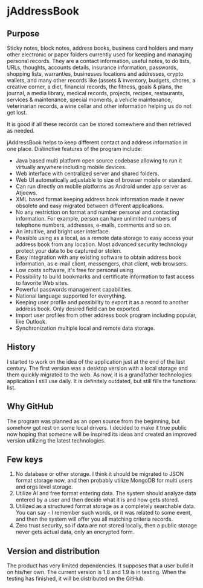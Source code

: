 # jAddressBook

## Purpose

Sticky notes, block notes, address books, business card holders and many 
other electronic or paper folders currently used for keeping and managing personal 
records. They are a contact information, useful notes, to do lists, URLs, thoughts, accounts 
details, insurance information,
passwords, shopping lists, warranties, businesses locations and addresses, crypto wallets, and many other 
records like (assets & inventory, budgets, chores, a creative corner, a diet, financial 
records,
the fitness, goals & plans, the journal, a media library, medical records, projects, recipes,  restaurants, services & maintenance, special moments, a vehicle maintenance,
veterinarian records, a wine cellar and other information helping us do not get lost.

It is good if all these records can be stored somewhere and then retrieved as needed.

jAddressBook helps to keep different contact and address information in one place.
  Distinctive features of the program include:
* Java based multi platform open source codebase allowing to run it
virtually anywhere including mobile devices.
* Web interface with centralized server and shared folders.
* Web UI automatically adjustable to size of browser mobile or standard.
* Can run directly on mobile platforms as Android under app server as Atjeews. 
* XML based format keeping address book information made it never obsolete
and easy migrated between different applications. 
* No any restriction on format and number personal and contacting
information. For example, person can have unlimited numbers of
telephone numbers, addresses, e-mails, comments and so on.
* An intuitive, and bright user interface. 
* Possible using as a local, as a remote data storage to easy access
your address book from any location. Most advanced security
technology protect your data to be captured or stolen.
* Easy integration with any existing software to obtain address book
information, as e-mail client, messengers, chat client, web browsers. 
* Low costs software, it's free for personal using. 
* Possibility to build bookmarks and certificate information to fast
access to favorite Web sites.
* Powerful passwords management capabilities.
* National language supported for everything.
* Keeping user profile and possibility to export it as a record to
another address book. Only desired field can be exported.
* Import user profiles from other address book program including popular,
like Outlook.
* Synchronization multiple local and remote data storage.


## History

I started to work on the idea of the application just at the end of the last century. The first version
was a desktop version with a local storage and them quickly migrated to the web.
As now, it is a grandfather technologies application I still use daily. It is definitely outdated, but still
fills the functions list.

## Why GitHub

The program was planned as an open source from the beginning, but somehow got rest on some local drivers.
I decided to make it true public now hoping that someone will be inspired its ideas and created an improved
version utilizing the latest technologies.

## Few keys

1. No database or other storage. I think it should be migrated to JSON format storage now, and then probably
utilize MongoDB for multi users and orgs level storage.
2. Utilize AI and free format entering data. The system should analyze data entered by a user and then decide what it is and
how gets stored.
3. Utilized as a structured format storage as a completely searchable data. You can say - I remember such words, or it was related to some event,
and then the system will offer you all matching criteria records.
4. Zero trust security, so if data are not stored locally, then a public storage never gets actual data, only an encrypted form.


## Version and distribution

The product has very limited dependencies. It supposes that a user
build it on his/her own. The current version is 1.8 and 1.9 is in testing.
When the testing has finished, it will be distributed on the GitHub.


